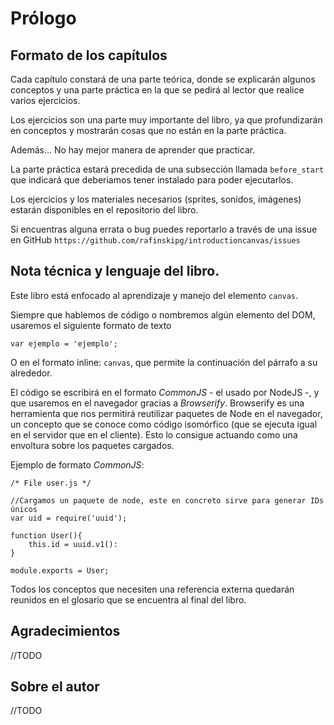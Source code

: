 # Prólogo

## Formato de los capítulos
Cada capítulo constará de una parte teórica, donde se explicarán algunos conceptos y una parte práctica en la que se pedirá al lector que realice varios ejercicios.

Los ejercicios son una parte muy importante del libro, ya que profundizarán en conceptos y mostrarán cosas que no están en la parte práctica.

Además... No hay mejor manera de aprender que practicar.

La parte práctica estará precedida de una subsección llamada `before_start` que indicará que deberiamos tener instalado para poder ejecutarlos.

Los ejercicios y los materiales necesarios (sprites, sonidos, imágenes) estarán disponibles en el repositorio del libro.

Si encuentras alguna errata o bug puedes reportarlo a través de una issue en GitHub `https://github.com/rafinskipg/introductioncanvas/issues` 


## Nota técnica y lenguaje del libro.

Este libro está enfocado al aprendizaje y manejo del elemento `canvas`.

Siempre que hablemos de código o nombremos algún elemento del DOM, usaremos el siguiente formato de texto
```
var ejemplo = 'ejemplo';
```

O en el formato inline: `canvas`, que permite la continuación del párrafo a su alrededor.

El código se escribirá en el formato *CommonJS* - el usado por NodeJS -, y que usaremos en el navegador gracias a *Browserify*. Browserify es una herramienta que nos permitirá reutilizar paquetes de Node en el navegador, un concepto que se conoce como código isomórfico (que se ejecuta igual en el servidor que en el cliente). Esto lo consigue actuando como una envoltura sobre los paquetes cargados.

Ejemplo de formato *CommonJS*:

```
/* File user.js */

//Cargamos un paquete de node, este en concreto sirve para generar IDs únicos
var uid = require('uuid');

function User(){
    this.id = uuid.v1():
}

module.exports = User;
```

Todos los conceptos que necesiten una referencia externa quedarán reunidos en el glosario que se encuentra al final del libro.


## Agradecimientos

//TODO

## Sobre el autor

//TODO